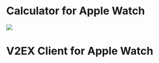 # Calculator for Apple Watch

![](https://raw.githubusercontent.com/tracy-e/WatchKit-Demo/master/Calculator/shot.png)

# V2EX Client for Apple Watch


